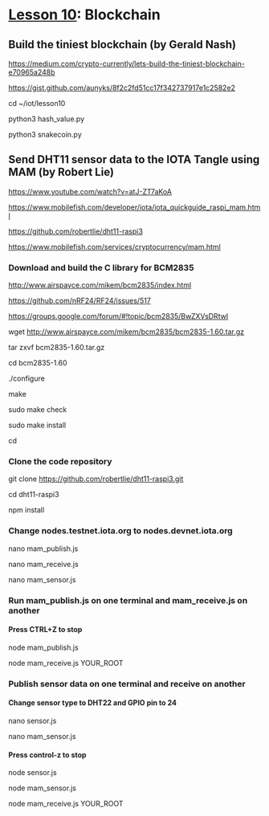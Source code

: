 # <a href="https://goo.gl/RIzzfl">Lesson 10</a>: Blockchain

## Build the tiniest blockchain (by Gerald Nash)

https://medium.com/crypto-currently/lets-build-the-tiniest-blockchain-e70965a248b

https://gist.github.com/aunyks/8f2c2fd51cc17f342737917e1c2582e2

cd ~/iot/lesson10

python3 hash_value.py

python3 snakecoin.py

## Send DHT11 sensor data to the IOTA Tangle using MAM (by Robert Lie)

https://www.youtube.com/watch?v=atJ-ZT7aKoA

https://www.mobilefish.com/developer/iota/iota_quickguide_raspi_mam.html

https://github.com/robertlie/dht11-raspi3

https://www.mobilefish.com/services/cryptocurrency/mam.html

### Download and build the C library for BCM2835

http://www.airspayce.com/mikem/bcm2835/index.html

https://github.com/nRF24/RF24/issues/517

https://groups.google.com/forum/#!topic/bcm2835/BwZXVsDRtwI

wget http://www.airspayce.com/mikem/bcm2835/bcm2835-1.60.tar.gz

tar zxvf bcm2835-1.60.tar.gz

cd bcm2835-1.60

./configure

make

sudo make check

sudo make install

cd

### Clone the code repository

git clone https://github.com/robertlie/dht11-raspi3.git

cd dht11-raspi3

npm install

### Change nodes.testnet.iota.org to nodes.devnet.iota.org

nano mam_publish.js

nano mam_receive.js

nano mam_sensor.js

### Run mam_publish.js on one terminal and mam_receive.js on another

#### Press CTRL+Z to stop

node mam_publish.js

node mam_receive.js YOUR_ROOT

### Publish sensor data on one terminal and receive on another

#### Change sensor type to DHT22 and GPIO pin to 24

nano sensor.js

nano mam_sensor.js

#### Press control-z to stop

node sensor.js

node mam_sensor.js

node mam_receive.js YOUR_ROOT

